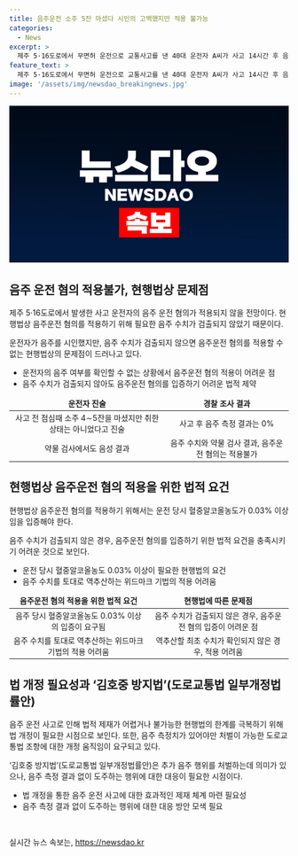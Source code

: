 ```yaml
---
title: 음주운전 소주 5잔 마셨다 시인의 고백했지만 적용 불가능
categories:
  - News
excerpt: >
  제주 5·16도로에서 무면허 운전으로 교통사고를 낸 40대 운전자 A씨가 사고 14시간 후 음주를 시인했으나 음주 운전 혐의는 적용되지 않을 전망. 경찰 조사 결과 혈중알코올농도가 0%로 나와 음주 운전 혐의 적용 불가. 음주 수치가 검출되지 않아 음주운전 혐의를 입증하기 어려운 상황. A씨의 진술과 달리 추가 음주 및 음주 숨김 행위를 방지하는 법 개정 움직임은 아직 없는 상황.
feature_text: >
  제주 5·16도로에서 무면허 운전으로 교통사고를 낸 40대 운전자 A씨가 사고 14시간 후 음주를 시인했으나 음주 운전 혐의는 적용되지 않을 전망. 경찰 조사 결과 혈중알코올농도가 0%로 나와 음주 운전 혐의 적용 불가. 음주 수치가 검출되지 않아 음주운전 혐의를 입증하기 어려운 상황. A씨의 진술과 달리 추가 음주 및 음주 숨김 행위를 방지하는 법 개정 움직임은 아직 없는 상황.
image: '/assets/img/newsdao_breakingnews.jpg'
---
```


<p><img src="/assets/img/newsdao_breakingnews.jpg" alt="bookingtag 속보" /></p>

<h2 data-ke-size="size26">음주 운전 혐의 적용불가, 현행법상 문제점</h2>

<p data-ke-size="size16">제주 5·16도로에서 발생한 사고 운전자의 음주 운전 혐의가 적용되지 않을 전망이다. 현행법상 음주운전 혐의를 적용하기 위해 필요한 음주 수치가 검출되지 않았기 때문이다.</p>

<p data-ke-size="size16">운전자가 음주를 시인했지만, 음주 수치가 검출되지 않으면 음주운전 혐의를 적용할 수 없는 현행법상의 문제점이 드러나고 있다.</p>

<ul>
<li>운전자의 음주 여부를 확인할 수 없는 상황에서 음주운전 혐의 적용이 어려운 점</li>
<li>음주 수치가 검출되지 않아도 음주운전 혐의를 입증하기 어려운 법적 제약</li>
</ul>

<table>
<thead>
<tr>
<td style="text-align: center; height: 17px;"><b>운전자 진술</b></td>
<td style="text-align: center; height: 17px;"><b>경찰 조사 결과</b></td>
</tr>
</thead>
<tbody>
<tr>
<td style="text-align: center; height: 17px;">사고 전 점심때 소주 4∼5잔을 마셨지만 취한 상태는 아니었다고 진술</td>
<td style="text-align: center; height: 17px;">사고 후 음주 측정 결과는 0%</td>
</tr>
<tr>
<td style="text-align: center; height: 17px;">약물 검사에서도 음성 결과</td>
<td style="text-align: center; height: 17px;">음주 수치와 약물 검사 결과, 음주운전 혐의는 적용불가</td>
</tr>
</tbody>
</table>

<h2 data-ke-size="size26">현행법상 음주운전 혐의 적용을 위한 법적 요건</h2>

<p data-ke-size="size16">현행법상 음주운전 혐의를 적용하기 위해서는 운전 당시 혈중알코올농도가 0.03% 이상임을 입증해야 한다.</p>

<p data-ke-size="size16">음주 수치가 검출되지 않은 경우, 음주운전 혐의를 입증하기 위한 법적 요건을 충족시키기 어려운 것으로 보인다.</p>

<ul>
<li>운전 당시 혈중알코올농도 0.03% 이상이 필요한 현행법의 요건</li>
<li>음주 수치를 토대로 역추산하는 위드마크 기법의 적용 어려움</li>
</ul>

<table>
<thead>
<tr>
<td style="text-align: center; height: 17px;"><b>음주운전 혐의 적용을 위한 법적 요건</b></td>
<td style="text-align: center; height: 17px;"><b>현행법에 따른 문제점</b></td>
</tr>
</thead>
<tbody>
<tr>
<td style="text-align: center; height: 17px;">음주 당시 혈중알코올농도 0.03% 이상의 입증이 요구됨</td>
<td style="text-align: center; height: 17px;">음주 수치가 검출되지 않은 경우, 음주운전 혐의 입증이 어려운 점</td>
</tr>
<tr>
<td style="text-align: center; height: 17px;">음주 수치를 토대로 역추산하는 위드마크 기법의 적용 어려움</td>
<td style="text-align: center; height: 17px;">역추산할 최초 수치가 확인되지 않은 경우, 적용 어려움</td>
</tr>
</tbody>
</table>

<h2 data-ke-size="size26">법 개정 필요성과 ‘김호중 방지법’(도로교통법 일부개정법률안)</h2>

<p data-ke-size="size16">음주 운전 사고로 인해 법적 제재가 어렵거나 불가능한 현행법의 한계를 극복하기 위해 법 개정이 필요한 시점으로 보인다. 또한, 음주 측정치가 있어야만 처벌이 가능한 도로교통법 조항에 대한 개정 움직임이 요구되고 있다.</p>

<p data-ke-size="size16">‘김호중 방지법’(도로교통법 일부개정법률안)은 추가 음주 행위를 처벌하는데 의미가 있으나, 음주 측정 결과 없이 도주하는 행위에 대한 대응이 필요한 시점이다.</p>

<ul>
<li>법 개정을 통한 음주 운전 사고에 대한 효과적인 제재 체계 마련 필요성</li>
<li>음주 측정 결과 없이 도주하는 행위에 대한 대응 방안 모색 필요</li>
</ul>

<p data-ke-size="size16">&nbsp;</p>
실시간 뉴스 속보는, <a href="https://newsdao.kr" rel="dofollow">https://newsdao.kr</a>


